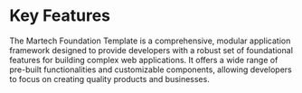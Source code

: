 # Key Features

The Martech Foundation Template is a comprehensive, modular application framework designed to provide developers with a robust set of foundational features for building complex web applications. It offers a wide range of pre-built functionalities and customizable components, allowing developers to focus on creating quality products and businesses.

